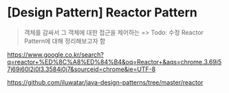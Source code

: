 # [Design Pattern] Reactor Pattern
> 객체를 감싸서 그 객체에 대한 접근을 제어하는 => Todo: 수정
Reactor Pattern에 대해 정리해보고자 함










https://www.google.co.kr/search?q=reactor+%ED%8C%A8%ED%84%B4&oq=Reactor+&aqs=chrome.3.69i57j69i60l2j0l3.3584j0j7&sourceid=chrome&ie=UTF-8


https://github.com/iluwatar/java-design-patterns/tree/master/reactor


